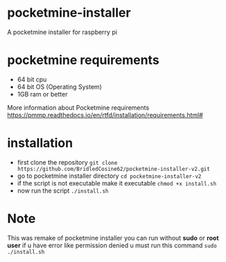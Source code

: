 # pocketmine-installer
A pocketmine installer for raspberry pi

# pocketmine requirements

- 64 bit cpu
- 64 bit OS (Operating System)
- 1GB ram or better

More information about Pocketmine requirements https://pmmp.readthedocs.io/en/rtfd/installation/requirements.html#

# installation
- first clone the repository ```git clone https://github.com/BridledCosine62/pocketmine-installer-v2.git```
- go to pocketmine installer directory ```cd pocketmine-installer-v2```
- if the script is not executable make it executable ```chmod +x install.sh```
- now run the script ```./install.sh```
# Note

This was remake of pocketmine installer you can run without **sudo** or **root user** if u have error like permission denied u must run this command ```sudo ./install.sh```

